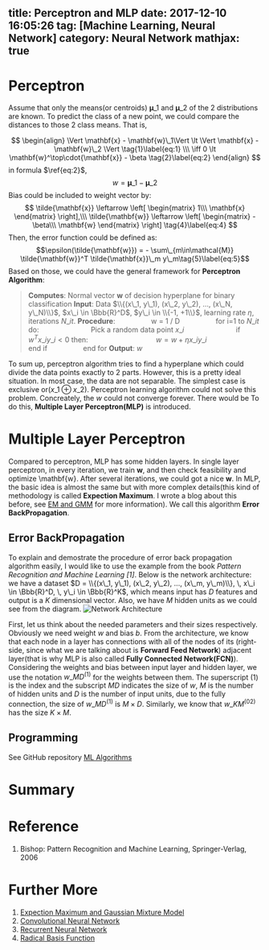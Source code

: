 title: Perceptron and MLP
date: 2017-12-10 16:05:26
tag: [Machine Learning, Neural Network]
category: Neural Network
mathjax: true
---

# Perceptron
Assume that only the means(or centroids) $\mathbf{\mu}\_1$ and $\mathbf{\mu}\_2$ of the 2 distributions are known. To predict the class of a new point, we could compare the distances to those 2 class means. That is,
<!-- more -->
$$
\begin{align}
\Vert \mathbf{x} - \mathbf{w}\_1\Vert \lt \Vert \mathbf{x} - \mathbf{w}\_2 \Vert \tag{1}\label{eq:1} \\\
\iff 0 \lt \mathbf{w}^\top\cdot{\mathbf{x}} - \beta  \tag{2}\label{eq:2}
\end{align}
$$
in formula $\ref{eq:2}$,
$$w=\mathbf{\mu}\_1 - \mathbf{\mu}\_2 \tag{3}\label{eq:3}$$
Bias could be included to weight vector by:
$$
\tilde{\mathbf{x}} \leftarrow \left[ 
\begin{matrix}
1\\\
\mathbf{x}
\end{matrix}
\right],\\\ 
\tilde{\mathbf{w}} \leftarrow \left[
\begin{matrix}
-\beta\\\
\mathbf{w}
\end{matrix}
\right]
\tag{4}\label{eq:4}
$$
Then, the error function could be defined as:
$$\epsilon(\tilde{\mathbf{w}}) = - \sum\_{m\in\mathcal{M}} \tilde{\mathbf{w}}^T \tilde{\mathbf{x}}\_m y\_m\tag{5}\label{eq:5}$$
Based on those, we could have the general framework for **Perceptron Algorithm**:
> **Computes**: Normal vector $\mathbf{w}$ of decision hyperplane for binary classification
> **Input**: Data $\\{(x\_1, y\_1), (x\_2, y\_2), ..., (x\_N, y\_N)\\}$, $x\_i \in \Bbb{R}^D$, $y\_i \in \\{-1, +1\\}$, learning rate $\eta$, iterations $N\_{it}$.
> **Procedure**: 
> $\qquad \qquad$ w = 1 / D
> $\qquad \qquad$ for i=1 to $N\_{it}$ do:
> $\qquad \qquad \qquad$ Pick a random data point $x\_i$
> $\qquad \qquad \qquad$ if $w^Tx\_iy\_i < 0$ then:
> $\qquad \qquad \qquad \qquad$ $w = w + \eta x\_i y\_i$
> $\qquad \qquad \qquad$ end if
> $\qquad \qquad$ end for
> **Output**: $w$

To sum up, perceptron algorithm tries to find a hyperplane which could divide the data points exactly to 2 parts. However, this is a pretty ideal situation. In most case, the data are not separable. The simplest case is exclusive or($x\_1 \oplus x\_2$). Perceptron learning algorithm could not solve this problem. Concreately, the $w$ could not converge forever. There would be 
To do this, **Multiple Layer Perceptron(MLP)** is introduced.

# Multiple Layer Perceptron
Compared to perceptron, MLP has some hidden layers. In single layer perceptron, in every iteration, we train $\mathbf{w}$, and then check feasibility and optimize \mathbf{w}. After several iterations, we could got a nice $\mathbf{w}$. In MLP, the basic idea is almost the same but with more complex details(this kind of methodology is called **Expection Maximum**. I wrote a blog about this before, see [EM and GMM](http://liuzhiwei.me/EM_GMM/) for more information). We call this algorithm **Error BackPropagation**.

## Error BackPropagation 
To explain and demostrate the procedure of error back propagation algorithm easily, I would like to use the example from the book *Pattern Recognition and Machine Learning [1]*. 
  Below is the network architecture: 
  we have a dataset $D = \\{(x\_1, y\_1), (x\_2, y\_2), ..., (x\_m, y\_m)\\}, \, x\_i \in \Bbb{R}^D, \, y\_i \in \Bbb{R}^K$, which means input has $D$ features and output is a $K$ dimensional vector. Also, we have $M$ hidden units as we could see from the diagram. 
![Network Architecture](http://7xssst.com1.z0.glb.clouddn.com/nn_example.jpg)

First, let us think about the needed parameters and their sizes respectively. Obviously we need weight $w$ and bias $b$. From the architecture, we know that each node in a layer has connections with all of the nodes of its (right-side, since what we are talking about is **Forward Feed Network**) adjacent layer(that is why MLP is also called **Fully Connected Network(FCN)**).
  Considering the weights and bias between input layer and hidden layer, we use the notation $w\_{MD}^{(1)}$ for the weights between them. The superscript $(1)$ is the index and the subscript $MD$ indicates the size of $w$, $M$ is the number of hidden units and $D$ is the number of input units, due to the fully connection, the size of $w\_{MD}^{(1)}$ is $M\times D$. Similarly, we know that $w\_{KM}^{(02)}$ has the size $K\times M$. 


## Programming
See GitHub repository [ML Algorithms]()

# Summary

# Reference
1. Bishop: Pattern Recognition and Machine Learning, Springer-Verlag, 2006

# Further More
1. [Expection Maximum and Gaussian Mixture Model](http://liuzhiwei.me/EM_GMM/)
2. [Convolutional Neural Network]()
3. [Recurrent Neural Network]()
4. [Radical Basis Function]()
